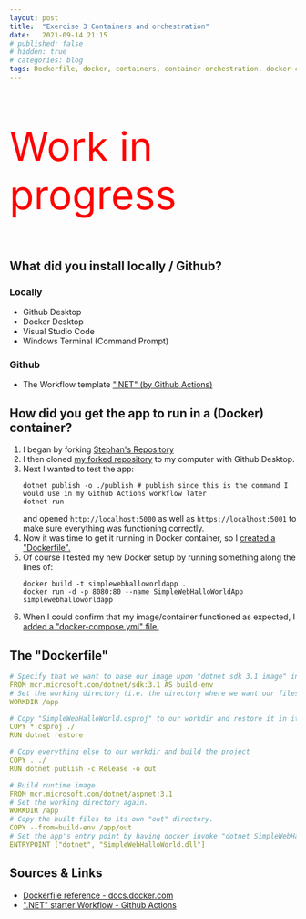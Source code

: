 ```yaml
---
layout: post
title:  "Exercise 3 Containers and orchestration"
date:   2021-09-14 21:15
# published: false
# hidden: true
# categories: blog
tags: Dockerfile, docker, containers, container-orchestration, docker-compose, 
---
```



<p style="color: red; font-size: 5em;">Work in progress</p>


## What did you install locally / Github?

### Locally
- Github Desktop
- Docker Desktop
- Visual Studio Code
- Windows Terminal (Command Prompt)

### Github
- The Workflow template [".NET" (by Github Actions)][github-com-actions-starter-workflows-dotnet]


## How did you get the app to run in a (Docker) container?
1. I began by forking [Stephan's Repository][github-com-apprepo-original]
1. I then cloned [my forked repository][github-com-apprepo-myfork] to my computer with Github Desktop.
1. Next I wanted to test the app:
    ```shell
    dotnet publish -o ./publish # publish since this is the command I would use in my Github Actions workflow later
    dotnet run
    ```
    and opened `http://localhost:5000` as well as `https://localhost:5001` to make sure everything was functioning correctly.
1. Now it was time to get it running in Docker container, so I [created a "Dockerfile".][github-com-apprepo-commit-dockerfile]
1. Of course I tested my new Docker setup by running something along the lines of:
    ```shell
    docker build -t simplewebhalloworldapp .
    docker run -d -p 8080:80 --name SimpleWebHalloWorldApp simplewebhalloworldapp
    ```
1. When I could confirm that my image/container functioned as expected, I [added a "docker-compose.yml" file.][github-com-apprepo-commit-dockerfile]



## The "Dockerfile"
```yaml
# Specify that we want to base our image upon "dotnet sdk 3.1 image" in microsoft's container registry (MCR), and fetch it.
FROM mcr.microsoft.com/dotnet/sdk:3.1 AS build-env
# Set the working directory (i.e. the directory where we want our files and the directory in which commands (such as COPY, RUN and ENTRYPOINT) should be executed in)
WORKDIR /app

# Copy "SimpleWebHalloWorld.csproj" to our workdir and restore it in its own container layer.
COPY *.csproj ./
RUN dotnet restore

# Copy everything else to our workdir and build the project
COPY . ./
RUN dotnet publish -c Release -o out

# Build runtime image
FROM mcr.microsoft.com/dotnet/aspnet:3.1
# Set the working directory again.
WORKDIR /app
# Copy the built files to its own "out" directory.
COPY --from=build-env /app/out .
# Set the app's entry point by having docker invoke "dotnet SimpleWebHalloWorld.dll" in the command line.
ENTRYPOINT ["dotnet", "SimpleWebHalloWorld.dll"]
```


## Sources & Links
- [Dockerfile reference - docs.docker.com][docs-docker-com-dockerfile-reference]
- [".NET" starter Workflow - Github Actions][github-com-actions-starter-workflows-dotnet]



[docs-docker-com-dockerfile-reference]: https://docs.docker.com/engine/reference/builder/
[github-com-actions-starter-workflows-dotnet]: https://github.com/actions/starter-workflows/blob/028df69d88fa6b986e3ec1f52b4ae52300e87c5a/ci/dotnet.yml
[github-com-apprepo-original]: https://github.com/skjohansen/SimpleWebHalloWorld
[github-com-apprepo-myfork]: https://github.com/johancz/SimpleWebHalloWorld
[github-com-apprepo-commit-dockerfile]: https://github.com/johancz/SimpleWebHalloWorld/commit/f648502cec84ead0a9855640e064be5f83764f6b
[github-com-apprepo-commit-dockercomposefile]: https://github.com/johancz/SimpleWebHalloWorld/commit/ce9ff9935ab082203036151d61f8e387573d6ad7
